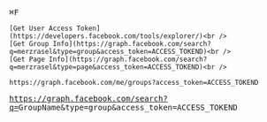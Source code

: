 <kbd>⌘F</kbd>
```
[Get User Access Token](https://developers.facebook.com/tools/explorer/)<br />
[Get Group Info](https://graph.facebook.com/search?q=merzrasel&type=group&access_token=ACCESS_TOKEND)<br />
[Get Page Info](https://graph.facebook.com/search?q=merzrasel&type=page&access_token=ACCESS_TOKEND)<br />

https://graph.facebook.com/me/groups?access_token=ACCESS_TOKEND
```
<kbd>https://graph.facebook.com/search?q=<kbd>GroupName</kbd>&type=group&access_token=<kbd>ACCESS_TOKEND</kbd></kbd>


